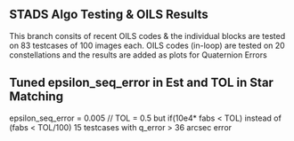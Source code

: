 ## STADS Algo Testing & OILS Results
This branch consits of recent OILS codes & the individual blocks are tested on 83 testcases of 100 images each. 
OILS codes (in-loop) are tested on 20 constellations and the results are added as plots for Quaternion Errors
## Tuned epsilon_seq_error in Est and TOL in Star Matching
epsilon_seq_error = 0.005 //
TOL = 0.5 but if(10e4* fabs < TOL) instead of (fabs < TOL/100)
15 testcases with q_error > 36 arcsec error
